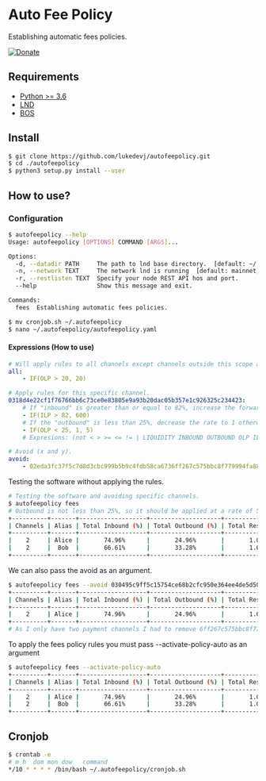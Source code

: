 # Auto Fee Policy 

Establishing automatic fees policies.

[![Donate](https://img.shields.io/badge/Donate-Bitcoin-green.svg)](https://coinos.io/lukedevj)

## Requirements

- [Python >= 3.6](https://www.python.org/)
- [LND](https://github.com/LightningNetwork/lnd)
- [BOS](https://github.com/alexbosworth/balanceofsatoshis)

## Install
```bash
$ git clone https://github.com/lukedevj/autofeepolicy.git
$ cd ./autofeepolicy
$ python3 setup.py install --user
```

## How to use?

### Configuration

```bash
$ autofeepolicy --help
Usage: autofeepolicy [OPTIONS] COMMAND [ARGS]...

Options:
  -d, --datadir PATH     The path to lnd base directory.  [default: ~/.lnd]
  -n, --network TEXT     The network lnd is running  [default: mainnet]
  -r, --restlisten TEXT  Specify your node REST API hos and port.
  --help                 Show this message and exit.

Commands:
  fees  Establishing automatic fees policies.

$ mv cronjob.sh ~/.autofeepolicy
$ nano ~/.autofeepolicy/autofeepolicy.yaml
```

#### Expressions (How to use)

```yaml
# Will apply rules to all channels except channels outside this scope and channels that are in void.
all:
    - IF(OLP > 20, 20)

# Apply rules for this specific channel.
0318d4e22cf1f76766bb6c73ce0e83805e9a93b20dac05b357e1c926325c234423:
    # If "inbound" is greater than or equal to 82%, increase the forward rate to 600.
    - IF(ILP > 82, 600)
    # If the "outbound" is less than 25%, decrease the rate to 1 otherwise increase to 5.
    - IF(OLP < 25, 1, 5)
    # Expresions: (not < > >= <= != | LIQUIDITY INBOUND OUTBOUND OLP ILP)

# Avoid (x and y).
avoid:
    - 02eda3fc37f5c7d8d3cbc999b5b9c4fdb58ca6736ff267c575bbc8f779994fa882
```

Testing the software without applying the rules.

```bash
# Testing the software and avoiding specific channels.
$ autofeepolicy fees
# Outbound is not less than 25%, so it should be applied at a rate of 5.
+----------+-------+-------------------+--------------------+-------------------+----------------+------------+
| Channels | Alias | Total Inbound (%) | Total Outbound (%) | Total Reserve (%) | Total Capacity | Fee Policy |
+----------+-------+-------------------+--------------------+-------------------+----------------+------------+
|    2     | Alice |       74.96%      |       24.96%       |       1.00%       | 8,000,000 sat  |     20     |
|    2     |  Bob  |       66.61%      |       33.28%       |       1.00%       | 6,000,000 sat  |     20     |
+----------+-------+-------------------+--------------------+-------------------+----------------+------------+
```

We can also pass the avoid as an argument.
```bash
$ autofeepolicy fees --avoid 030495c9ff5c15754ce68b2cfc950e364ee4de5d5072a2a1941e5606694259a86c
+----------+-------+-------------------+--------------------+-------------------+----------------+------------+
| Channels | Alias | Total Inbound (%) | Total Outbound (%) | Total Reserve (%) | Total Capacity | Fee Policy |
+----------+-------+-------------------+--------------------+-------------------+----------------+------------+
|    2     | Alice |       74.96%      |       24.96%       |       1.00%       | 8,000,000 sat  |     20     |
+----------+-------+-------------------+--------------------+-------------------+----------------+------------+
# As I only have two payment channels I had to remove 6ff267c575bbc8f779994fa882 from the configuration for it to work.
```
To apply the fees policy rules you must pass --activate-policy-auto as an argument
```bash
$ autofeepolicy fees --activate-policy-auto
+----------+-------+-------------------+--------------------+-------------------+----------------+------------+
| Channels | Alias | Total Inbound (%) | Total Outbound (%) | Total Reserve (%) | Total Capacity | Fee Policy |
+----------+-------+-------------------+--------------------+-------------------+----------------+------------+
|    2     | Alice |       74.96%      |       24.96%       |       1.00%       | 8,000,000 sat  |     20     |
|    2     |  Bob  |       66.61%      |       33.28%       |       1.00%       | 6,000,000 sat  |     20     |
+----------+-------+-------------------+--------------------+-------------------+----------------+------------+
```

## Cronjob
```bash
$ crontab -e
# m h  dom mon dow   command
*/10 * * * * /bin/bash ~/.autofeepolicy/cronjob.sh
```

